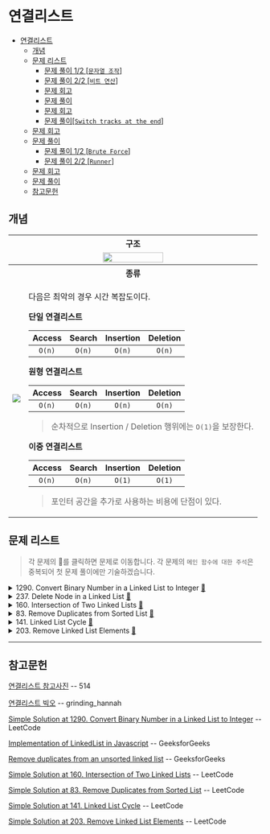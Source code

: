 # 연결리스트

- [연결리스트](#연결리스트)
  - [개념](#개념)
  - [문제 리스트](#문제-리스트)
    - [문제 풀이 1/2 [`문자열 조작`]](#문제-풀이-12-문자열-조작)
    - [문제 풀이 2/2 [`비트 연산`]](#문제-풀이-22-비트-연산)
    - [문제 회고](#문제-회고)
    - [문제 풀이](#문제-풀이)
    - [문제 회고](#문제-회고-1)
    - [문제 풀이[`Switch tracks at the end`]](#문제-풀이switch-tracks-at-the-end)
  - [문제 회고](#문제-회고-2)
  - [문제 풀이](#문제-풀이-1)
    - [문제 풀이 1/2 [`Brute Force`]](#문제-풀이-12-brute-force)
    - [문제 풀이 2/2 [`Runner`]](#문제-풀이-22-runner)
  - [문제 회고](#문제-회고-3)
  - [문제 풀이](#문제-풀이-2)
  - [참고문헌](#참고문헌)

## 개념

<table>
  <tr>
    <th colspan="2">구조</th>
  </tr>
  <tr align="center">
    <td colspan="2">
      <img 
        width="50%"
        src="https://mblogthumb-phinf.pstatic.net/MjAxOTA1MDdfMTEg/MDAxNTU3MjA0OTUwMDA1.DSJlwlTNm2iXdPUkzSrIkz58Q-6C2WKfFi0Tq7KlZVwg.uGAPoVzrcjQv58CzjdZ0Fz1u0BWZoA0rOWT6YUQ2Hacg.PNG.std_34/image.png?type=w800">      
    </td>
  </tr>
  <tr>
    <th colspan="2">종류</th>
  </tr>
  <tr>
    <td>
      <img src="https://mblogthumb-phinf.pstatic.net/MjAxOTA1MDdfMTc4/MDAxNTU3MjA2NzUwNTA2.zFSk59o7XoiUEv20e73r1Qh0csm7PfHL2zgpK0B9NZEg.vDG82wpGHzBLaRyrSP41E6EVIjjdzsszeoWY8mIBOqAg.PNG.std_34/image.png?type=w800">
    </td>
    <td>
<p>
다음은 최악의 경우 시간 복잡도이다.

<b>단일 연결리스트</b>

| Access | Search | Insertion | Deletion |
| :----: | :----: | :-------: | :------: |
| `O(n)` | `O(n)` |  `O(n)`   |  `O(n)`  |

<b>원형 연결리스트</b>

| Access | Search | Insertion | Deletion |
| :----: | :----: | :-------: | :------: |
| `O(n)` | `O(n)` |  `O(n)`   |  `O(n)`  |
> 순차적으로 Insertion / Deletion 행위에는 `O(1)`을 보장한다.

<b>이중 연결리스트</b>

| Access | Search | Insertion | Deletion |
| :----: | :----: | :-------: | :------: |
| `O(n)` | `O(n)` |  `O(1)`   |  `O(1)`  |

> 포인터 공간을 추가로 사용하는 비용에 단점이 있다.
</p>
    </td>
  </tr>
</table>

## 문제 리스트

> 각 문제의 👊를 클릭하면 문제로 이동합니다.
> 각 문제의 `메인 함수에 대한 주석`은 중복되어 첫 문제 풀이에만 기술하겠습니다.

<details>
<summary>1290. Convert Binary Number in a Linked List to Integer
  <a href="https://leetcode.com/problems/convert-binary-number-in-a-linked-list-to-integer/">👊</a>
</summary>

### 문제 풀이 1/2 [`문자열 조작`]

<table>
  <tr>
    <th>풀이 설명</th>
    <th>코드</th>
  </tr>
  <tr>
    <td>
<p>

    time:   O(n)
    space:  O(n)

    1. 연결리스트를 순회하여 노드의 val를 str 문자열 변수에 합한다.
    2. str 문자열 변수를 정수화시킨다.

</p>
    </td>
    <td>
<p>

```js
/**
 * Definition for singly-linked list.
 * function ListNode(val, next) {
 *     this.val = (val===undefined ? 0 : val)
 *     this.next = (next===undefined ? null : next)
 * }
 */
/**
 * @param {ListNode} head
 * @return {number}
 */
var getDecimalValue = function(head) {
  let str = '';  
  
  while(head){
    str += String(head.val);
    head = head.next;    
  }
  
  return parseInt(str, 2);
};
```
</p>
    </td>
  </tr>
</table>

### 문제 풀이 2/2 [`비트 연산`]

`Show Hint 2`에 다음과 같은 추가 조건을 주었다.

*"한 번의 작업으로 십진수 값을 얻으려면 shift left 연산(`<<`) 및 or 연산(`|`)을 사용합니다"*

처음에는 `LSB`부터 접근해서 2씩 곱해주는데, 1과 0은 or연산으로 걸러주면 된다고 생각하였다.
shift left 연산은 어떻게 활용해야할 지 몰랐다.

다만, 그러면 연결리스트를 reverse 해야하는데, 메소드를 지원하지도 않고 잘못된 접근이었다.

따라서 리트코드의 풀이를 참고하였다.

풀이의 핵심은 **결과값을** shift left 연산으로 값을 높여가면서,
연결리스트와 or 연산으로 비교해 나아가는 것이다.

<table>
  <tr>
    <th>풀이 설명</th>
    <th>코드</th>
  </tr>
  <tr>
    <td width="50%">
<p>

    time:   O(n)
    space:  O(1)

    Input: head = [1,0,1]
    Output: 5

     1. 루프에 따른 결과값으로 알고리즘을 이해하자.

        val = 0

        loop start

          head: 1
            val = (val << 1) | head.val
            val = (0 << 1) | 1
            
            val = 1

          head: 0
            val = (val << 1) | head.val
            val = (1 << 1) | 0 
            val = 10

          head: 1
            val = (val << 1) | head.val
            val = (10 << 1) | 1 
            val = 101

          head: null
        done

</p>
    </td>
    <td width="50%">
<p>

```js
var getDecimalValue = function(head) {
  let result = 0; 
  
  while(head){
    result = (result << 1) | head.val;
    head = head.next;
  }
  
  return result;
};
```
</p>
    </td>
  </tr>
</table>

</details>

<details>
<summary>237. Delete Node in a Linked List
  <a href="https://leetcode.com/problems/delete-node-in-a-linked-list/">👊</a>
</summary>

### 문제 회고

Input에 기술된 head 인자가 문제 메인 함수에 없는 오류가 있다. 

때문에 별도의 에디터에서 연결리스트를 구현해서 옳은 인자를 만들어 문제를 풀게되었다.

### 문제 풀이

`deleteNode 함수`만 확인하면 된다.

<table>
  <tr>
    <th>풀이 설명</th>
    <th>코드</th>
  </tr>
  <tr>
    <td>
<p>

    time:   O(n)

    1. 연결리스트의 노드를 순회할 때 prev라는 변수에 노드를 저장한다.
       해당 변수는 삭제할 노드를 찾았을 시 
       이전 노드와 삭제 이후의 노드를 연결하기 위해 사용한다.

        prev: 4 → 5 → 1 → 9

        head: 5 to delete
          prev.next = head.next
          5 → 1 → 9 = 1 → 9 

          head = prev.next;
          4 → 1 → 9
        done            

</p>
    </td> 
    <td>
<p>

```js
const assert = require('assert')

class ListNode {
  constructor(val) {
      this.val = val;
      this.next = null;              
  }
}

class LinkedList {  
  constructor(arr){
    arr.forEach(each => {
      const node = new ListNode(each);
      let current;

      if(this.head == null)
        this.head = node
      else{
        current = this.head;

        while(current.next)
          current = current.next;

        current.next = node;
      }
    })    
  }  
}

var printArray = function(head){
    const result = [];
    let current = head;

    while(current){
      result.push(current.val);
      current = current.next;
    }

    return result;
}


/**
 * +++ Main Function
 * @param {ListNode, ListNode} node
 * @return {void} Do not return anything, modify node in-place instead.
 */
var deleteNode = function(head, node) {  
  let prev = head;

  while(head){    
    if(head.val === node.val){
      prev.next = head.next;
      head = prev.next;
    }else{
      prev = head;
      head = head.next;
    } 
  }
};

// +++ Test
const list = new LinkedList([4, 5, 1, 9]);

deleteNode(list.head, new ListNode(5));
assert.deepEqual(printArray(list.head), [4, 1, 9]);   // pass

const list2 = new LinkedList([4, 5, 1, 9]);

deleteNode(list2.head, new ListNode(1));
assert.deepEqual(printArray(list2.head), [4, 5, 9]);  // pass
```
</p>
    </td>
  </tr>
</table>
</details>
<details>
<summary>
  160. Intersection of Two Linked Lists
  <a href="https://leetcode.com/problems/intersection-of-two-linked-lists/">👊</a>
</summary>

### 문제 회고

처음에는 아래와 같이 접근했지만, 요구하는 문제는 정렬되있지 않아 적합하지 않았다.

    cf. headA = [2, 3, 4, 5]
        headB = [1, 2, 3, 4, 5] 라면,

        while(headA || headB){
          if(headA > headB)
            headB = headB.next;
          else
            headA = headA.next;
        }

접근 방법이 떠오르지 않아 리트코드 풀이를 참고했다.

### 문제 풀이[`Switch tracks at the end`]

연결리스트 간 길이가 다르다 보니

짧은 연결리스트A가 끝나면 연결리스트B를 이어붙여서 sync를 맞추는 알고리즘이었다.

<table>
  <tr>
    <th>풀이 설명</th>
    <th>코드</th>
  </tr>
  <tr>
    <td>
<p>

    time:   O(n)

    Input:  [4,1,8,4,5]
            [5,6,1,8,4,5]

    1. 루프 마다 다음 노드를 헤드에 넣어 연결리스트를 순회한다.
       다음 노드를 헤드에 넣을 때 조건을 넣어
       다음 노드가 없을 시 또 다른 연결리스트를 이어붙인다.

        4 → 1 → 8 → 4 → 5 → null 
                              5 → 6 → 1 → 8 → 4 → 5

        5 → 6 → 1 → 8 → 4 → 5 → null
                                  4 → 1 → 8 → 4 → 5

    2. sync가 맞춰지면, 교차되는 지점은 에디터에서 판별한다.
</p>
    </td>
    <td>
<p>

```js
/**
 * Definition for singly-linked list.
 * function ListNode(val) {
 *     this.val = val;
 *     this.next = null;
 * }
 */

/**
 * @param {ListNode} headA
 * @param {ListNode} headB
 * @return {ListNode}
 */
var getIntersectionNode = function(headA, headB) {
  let curA = headA;
  let curB = headB;
  
  while (curA !== curB) {        
    curA = curA ? curA.next : headB;
    curB = curB ? curB.next : headA;    
  }
  
  return curA;
};
```
</p>
    </td>
  </tr>
</table>

</details>
<details>
<summary>
  83. Remove Duplicates from Sorted List
  <a href="https://leetcode.com/problems/remove-duplicates-from-sorted-list/">👊</a>
</summary>

## 문제 회고

이전 `237번 문제`는 별도의 에디터를 사용해서 풀었다고 하였다.

문제 메인 함수를 사용해 연결리스트를 순회해서 head가 마지막에 다다라도 
함수 종류 이후 head는 첫 노드를 다시 가리켰었다.

리트코드 에디터에서는 head가 마지막에 다다르면
마지막 노드를 유지하는 것 같다.

때문에, 연결리스트는 만족해도 head가 마지막을 가리켜서 오답인 경우가 있다.

## 문제 풀이

투 포인터 기법으로 뒤따르는 포인터와 앞서 가는 포인터와 일치할 시 
이전 노드와 앞서 가는 포인터 이후의 노드를 연결해준다.

해당 문제는 **정렬되있지 않은 문제로** 난이도를 올려서 풀면 도움이 많이 될 것이라 생각했다.

<table>
  <tr>
    <th>풀이 설명</th>
    <th>코드</th>
  </tr>
  <tr>
    <td>
<p>

    time:   O(n)

</p>
    </td>
    <td>
<p>

```js
/**
 * Definition for singly-linked list.
 * function ListNode(val, next) {
 *     this.val = (val===undefined ? 0 : val)
 *     this.next = (next===undefined ? null : next)
 * }
 */
/**
 * @param {ListNode} head
 * @return {ListNode}
 */
var deleteDuplicates = function(head) {  
  while(head && head.next){
    if(head === head.next)
      head.next = head.next.next;    
    else
      head = head.next;    
  }
  
  return head;
};
```
</p>
    </td>
  </tr>
</table>
</details>

<details>
<summary>
  141. Linked List Cycle
  <a href="https://leetcode.com/problems/linked-list-cycle/">👊</a>
</summary>

### 문제 풀이 1/2 [`Brute Force`]

만약 중복된 요소가 없는 연결리스트라면 다음과 같이 `Map`을 활용하였을 것이다.
    
    const map = new Map();
    
    while(head){
      ...
      
      if(map.has(head.val))
        return true;
      else
        map.set(head.val);
      
      ...
    };

중복된 요소가 있다고 가정하였다.

    Input:  head = [3, 2, 2, 0, 4]
            pos  =  2

<table>
  <tr>
    <th>풀이 설명</th>
    <th>코드</th>
  </tr>
  <tr>
    <td>
<p>

    time:   O(n^2)

    1. 연결리스트를 순회할 때, 
       현재 노드와 같은 요소가 
       나머지 노드들에 있는지 검사한다.       

    하지만, 
    반복되는 연결리스트를 찾지 않고,
    중복된 요소만 찾는 코드였다.

    때문에, 다음과 같은 테스트 케이스를 해결하지 못했다.

    Input:    head = [-21,10,17,8,4,26,5,
                       35,33,-7,-16,27,-12,
                       6,29,-12,5,9,20,14,14,
                       2,13,-24,21,23,-21,5]

              pos  =  -1

    Output:   true
    Expected: false

</p>
    </td>
    <td>
<p>

```js
/**
 * Definition for singly-linked list.
 * function ListNode(val) {
 *     this.val = val;
 *     this.next = null;
 * }
 */

/**
 * @param {ListNode} head
 * @return {boolean}
 */
var hasCycle = function(head) {
  const findSameValue = (cur) => {
    let fast = cur;
    
    while(fast){
      if(cur === fast)
        return true;
      
      fast = fast.next;
    }
    
    return false;
  }
  
  if(!head)
    return false;  
  
  while(head){
    if(!head.next)
      return false;
    
    if(findSameValue(head))
      return true;    
    
    head = head.next;
  }  
};
```
</p>
    </td>
  </tr>
</table>

### 문제 풀이 2/2 [`Runner`]

해당 풀이는 `Follow up`의 `space O(1)` 또한 만족한다.

**알고리즘 설명**

`Runner`는 

    연결리스트를 순회할 때 2개의 포인터를 사용한다.

    빠른 포인터는 2칸씩, 느린 포인터는 1칸씩 이동하여

    빠른 포인터가 연결리스트의 끝에 도달 했을 때,
    느린 포인터는 연결리스트의 중간에 도달함을 이용한다.

<table>
  <tr>
    <th>풀이 설명</th>
    <th>코드</th>
  </tr>
  <tr>
    <td>
<p>

    time:   O(n)
    space:  O(1)

    Input:  head = [3,2,0,-4]
            pos  =  1

    다음과 같이 반복할 때,

    3 → 2 → 0 → -4 → 2 → 0 → -4

    루프는 fast를 기준으로 돈다.

    fast는 3 → 0 → 2 → -4
    slow는 3 → 2 → 0 → -4

    풀이의 핵심은 
    
    반복의 시작인 2를 보는 것이 아니라
    끝인 -4가 동일해질 때이다.

</p>
    </td>
    <td>
<p>

```js
var hasCycle = function(head) {
  if(!head)
    return false;  
  
  let slow = head;
  let fast = head;
  
  while(fast){
    if(!fast.next)
      return false;
    
    else{
      fast = fast.next.next;
      slow = slow.next;
    }
    
    if(fast === slow)
      return true;
  }
  return false;
};  
```
</p>
    </td>
  </tr>
</table>
</details>

<details>
<summary>203. Remove Linked List Elements
  <a href="https://leetcode.com/problems/remove-linked-list-elements/">👊</a>
</summary>

## 문제 회고

`237번`, `83번`과 풀이 과정이 유사하다.

## 문제 풀이

<table>
  <tr>
    <th>풀이 설명</th>
    <th>코드</th>
  </tr>
  <tr>
    <td>
<p>

    time:   O(n)

    1. Exception은 연결리스트의 요소가
       모두 동일한 경우 연결리스트를 끝내버리는
       코드이다.

       cf. 7 → 7 → 7 → 7

       동일하지 않은 경우는 Start 부터 루프를 진행한다.
</p>
    </td>
    <td>
<p>

```js
/**
 * Definition for singly-linked list.
 * function ListNode(val, next) {
 *     this.val = (val===undefined ? 0 : val)
 *     this.next = (next===undefined ? null : next)
 * }
 */
/**
 * @param {ListNode} head
 * @param {number} val
 * @return {ListNode}
 */
var removeElements = function(head, val) {
  let prev = null;
  let cur = head;
  
  // +++ Exception
  while(head){
    if(head.val === val)
      head = head.next;
    else
      break; 
  }  
  
  // +++ Start
  while(cur){
    if(prev && cur.val === val)
      prev.next = cur.next;
    else
      prev = cur;
    
    cur = cur.next;      
  }
  return head;
};
```
</p>
    </td>
  </tr>
</table>

</details>

<hr/>

## 참고문헌

[연결리스트 참고사진](https://m.blog.naver.com/std_34/221532135313) -- 514

[연결리스트 빅오](https://velog.io/@grinding_hannah/CS-자료구조-Big-O-표기법-링크드-리스트Linked-List) -- grinding_hannah

[Simple Solution at 1290. Convert Binary Number in a Linked List to Integer](https://leetcode.com/problems/convert-binary-number-in-a-linked-list-to-integer/discuss/461356/JavaScript-Easy-to-understand-bit-operator) -- LeetCode

[Implementation of LinkedList in Javascript](https://www.geeksforgeeks.org/implementation-linkedlist-javascript/) -- GeeksforGeeks

[Remove duplicates from an unsorted linked list](https://www.geeksforgeeks.org/remove-duplicates-from-an-unsorted-linked-list/) -- GeeksforGeeks

[Simple Solution at 160. Intersection of Two Linked Lists](https://leetcode.com/problems/intersection-of-two-linked-lists/discuss/324105/Heavily-commented-Javascript-O(n)-in-O(1)-space-solution) -- LeetCode

[Simple Solution at 83. Remove Duplicates from Sorted List](https://leetcode.com/problems/remove-duplicates-from-sorted-list/discuss/28722/Javascript-Solution) -- LeetCode

[Simple Solution at 141. Linked List Cycle](https://leetcode.com/problems/linked-list-cycle/discuss/289913/JavaScript-Solution-(98-faster)) -- LeetCode

[Simple Solution at 203. Remove Linked List Elements](https://leetcode.com/problems/remove-linked-list-elements/discuss/275445/Javascript-simple-solution) -- LeetCode
